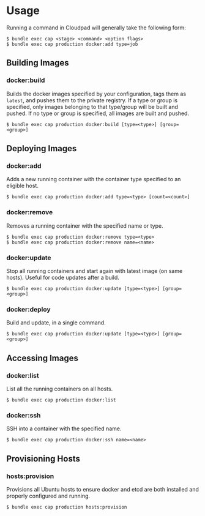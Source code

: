 # Usage

Running a command in Cloudpad will generally take the following form:

    $ bundle exec cap <stage> <command> <option flags>
    $ bundle exec cap production docker:add type=job

## Building Images

### docker:build

Builds the docker images specified by your configuration, tags them as `latest`, and pushes them to the private registry. If a type or group is specified, only images belonging to that type/group will be built and pushed. If no type or group is specified, all images are built and pushed.

    $ bundle exec cap production docker:build [type=<type>] [group=<group>]


## Deploying Images

### docker:add

Adds a new running container with the container type specified to an eligible host.

    $ bundle exec cap production docker:add type=<type> [count=<count>]

### docker:remove

Removes a running container with the specified name or type.

    $ bundle exec cap production docker:remove type=<type>
    $ bundle exec cap production docker:remove name=<name>

### docker:update

Stop all running containers and start again with latest image (on same hosts). Useful for code updates after a build.

    $ bundle exec cap production docker:update [type=<type>] [group=<group>]

### docker:deploy

Build and update, in a single command.

    $ bundle exec cap production docker:update [type=<type>] [group=<group>]


## Accessing Images

### docker:list

List all the running containers on all hosts.

    $ bundle exec cap production docker:list

### docker:ssh

SSH into a container with the specified name.

    $ bundle exec cap production docker:ssh name=<name>


## Provisioning Hosts

### hosts:provision

Provisions all Ubuntu hosts to ensure docker and etcd are both installed and properly configured and running.

    $ bundle exec cap production hosts:provision

